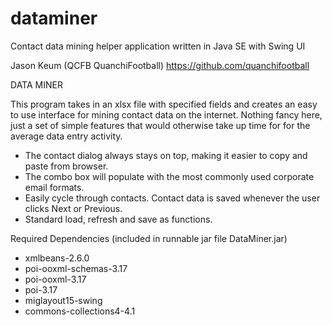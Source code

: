 # dataminer
Contact data mining helper application written in Java SE with Swing UI

Jason Keum (QCFB QuanchiFootball)
https://github.com/quanchifootball

DATA MINER

This program takes in an xlsx file with specified fields and creates an easy to use interface for mining contact data on the internet.
Nothing fancy here, just a set of simple features that would otherwise take up time for for the average data entry activity.
 * The contact dialog always stays on top, making it easier to copy and paste from browser.
 * The combo box will populate with the most commonly used corporate email formats.
 * Easily cycle through contacts. Contact data is saved whenever the user clicks Next or Previous.
 * Standard load, refresh and save as functions.

Required Dependencies (included in runnable jar file DataMiner.jar)
- xmlbeans-2.6.0
- poi-ooxml-schemas-3.17
- poi-ooxml-3.17
- poi-3.17
- miglayout15-swing
- commons-collections4-4.1
